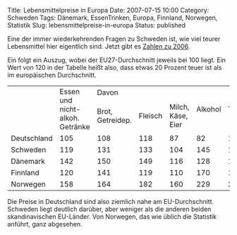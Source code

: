 Title: Lebensmittelpreise in Europa
Date: 2007-07-15 10:00
Category: Schweden
Tags: Dänemark, EssenTrinken, Europa, Finnland, Norwegen, Statistik
Slug: lebensmittelpreise-in-europa
Status: published

Eine der immer wiederkehrenden Fragen zu Schweden ist, wie viel teurer
Lebensmittel hier eigentlich sind. Jetzt gibt es [Zahlen zu
2006](http://epp.eurostat.ec.europa.eu/pls/portal/docs/PAGE/PGP_PRD_CAT_PREREL/PGE_CAT_PREREL_YEAR_2007/PGE_CAT_PREREL_YEAR_2007_MONTH_07/2-13072007-EN-AP.PDF).

Ein folgt ein Auszug, wobei der EU27-Durchschnitt jeweils bei 100 liegt.
Ein Wert von 120 in der Tabelle heißt also, dass etwas 20 Prozent teuer
ist als im europäischen Durchschnitt.

<table width="500">
<tr>
<td rowspan="2">
</td>
<td rowspan="2">
Essen und nicht-alkoh. Getränke

</td>
<td colspan="3">
Davon

</td>
<td rowspan="2">
Alkohol

</td>
<td rowspan="2">
Tabak

</td>
</tr>
<tr>
<td>
Brot, Getreidep.

</td>
<td>
Fleisch

</td>
<td>
Milch, Käse, Eier

</td>
</tr>
<tr>
<td>
Deutschland

</td>
<td>
105

</td>
<td>
108

</td>
<td>
118

</td>
<td>
87

</td>
<td>
82

</td>
<td>
119

</td>
</tr>
<tr>
<td>
Schweden

</td>
<td>
119

</td>
<td>
131

</td>
<td>
133

</td>
<td>
104

</td>
<td>
145

</td>
<td>
119

</td>
</tr>
<tr>
<td>
Dänemark

</td>
<td>
142

</td>
<td>
150

</td>
<td>
149

</td>
<td>
116

</td>
<td>
128

</td>
<td>
115

</td>
</tr>
<tr>
<td>
Finnland

</td>
<td>
120

</td>
<td>
141

</td>
<td>
119

</td>
<td>
110

</td>
<td>
170

</td>
<td>
107

</td>
</tr>
<tr>
<td>
Norwegen

</td>
<td>
158

</td>
<td>
164

</td>
<td>
182

</td>
<td>
160

</td>
<td>
229

</td>
<td>
227

</td>
</tr>
</table>
Die Preise in Deutschland sind also ziemlich nahe am EU-Durchschnitt.
Schweden liegt deutlich darüber, aber weniger als die anderen beiden
skandinavischen EU-Länder. Von Norwegen, das wie üblich die Statistik
anführt, ganz abgesehen.

